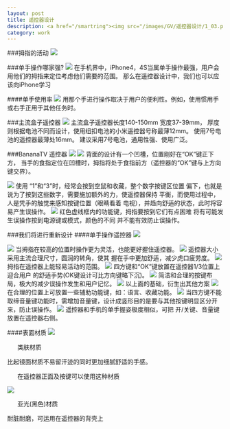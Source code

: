 ```yaml
---
layout: post
title: 遥控器设计
description: <a href="/smartring"><img src="/images/GV/遥控器设计/1_03.png"></a>
category: work
---
```



###拇指的活动
<img src="/images/GV/遥控器设计/1_03.png">

###单手操作哪家强?
<img src="/images/GV/遥控器设计/2_03.png">
在手机界中，iPhone4，4S当属单手操作最强，用户会用他们的拇指来定位考虑他们需要的范围。
那么在遥控器设计中，我们也可以应该向iPhone学习

####单手使用率
<img src="/images/GV/遥控器设计/3_03.png">
用那个手进行操作取决于用户的便利性。例如，使用惯用手或右手正用于其他任务时。

###主流盒子遥控器
<img src="/images/GV/遥控器设计/4_03.png">
主流盒子遥控器长度140-150mm 宽度37-39mm，
厚度则根据电池不同而设计，使用纽扣电池的小米遥控器号称最薄12mm。
使用7号电池的遥控器最薄处16mm。
建议采用7号电池，通用性强、使用广泛。

###BananaTV 遥控器
<img src="/images/GV/遥控器设计/5_03.png">
<img src="/images/GV/遥控器设计/6_03.png">
背面的设计有一个凹槽，位置刚好在“OK”键正下方，
当手的食指定位在凹槽时，拇指将处于食指前方（遥控器的“OK”键与上方向键交界）。

<img src="/images/GV/遥控器设计/7_03.png">
使用 “1”和“3”时，经常会按到空鼠和收藏，整个数字按键区位置
偏下，也就是说为了按到这些数字，需要施加额外的力，使遥控器保持
平衡，而使用过程中，人是凭手的触觉来感知按键位置（眼睛看着
电视），并趋向舒适的状态，此时将容易产生误操作。

<img src="/images/GV/遥控器设计/8_03.png">
红色虚线框内的功能键，拇指要按到它们有点困难
将有可能发生误操作按到电源键或模式，颜色的不同
并不能有效防止误操作。

###我们将进行重新设计
####单手操作遥控器
<img src="/images/GV/遥控器设计/9_03.png">

<img src="/images/GV/遥控器设计/10_03.png">
当拇指在较高的位置时操作更为灵活，也能更好握住遥控器。

<img src="/images/GV/遥控器设计/11_03.png">
遥控器大小采用主流合理尺寸，圆润的转角，使其
握在手中更加舒适，减少虎口疲劳度。


<img src="/images/GV/遥控器设计/12_03.png">
拇指在遥控器上能轻易活动的范围。

<img src="/images/GV/遥控器设计/13_03.png">
四方键和“OK”键放置在遥控器1/3位置上迎合用户
的舒适手势(OK键设计可比方向键略下沉)。

<img src="/images/GV/遥控器设计/14_03.png">
简洁和合理的按键布局，极大的减少误操作发生和用户记忆。

<img src="/images/GV/遥控器设计/15_03.png">
以上面的基础，衍生出其他方案

<img src="/images/GV/遥控器设计/16_03.png">
在合理的位置上可放置一些辅助功能键，如：语言、收藏功能。

<img src="/images/GV/遥控器设计/17_03.png">
当四方键不能取缔音量键功能时，需增加音量键，设计成竖形目的是要与其他按键明显区分开来，防止误操作。
<img src="/images/GV/遥控器设计/18_03.png">
遥控器和手机的单手握姿极度相似，可把
开/关键、音量键放置在遥控器右侧。

####表面材质
<img src="/images/GV/遥控器设计/19.jpg">
<ul>类肤材质</ul>
比起镜面材质不易留汗迹的同时更加细腻舒适的手感。
<ul>在遥控器正面及按键可以使用这种材质</ul>

<img src="/images/GV/遥控器设计/20.jpg">
<ul>亚光(黑色)材质</ul>
耐脏耐磨，可运用在遥控器的背壳上